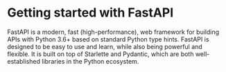 # Getting started with FastAPI

FastAPI is a modern, fast (high-performance), web framework for building APIs with Python 3.6+ based on standard Python type hints.
FastAPI is designed to be easy to use and learn, while also being powerful and flexible. It is built on top of Starlette and Pydantic, which are both well-established libraries in the Python ecosystem.